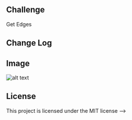 ## Challenge

Get Edges

## Change Log




## Image
![alt text](https://codefellows.slack.com/files/U9X28UK27/FCW8PTN7M/20180918_140808.jpg)

## License
This project is licensed under the MIT license
-->